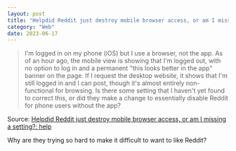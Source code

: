 ```yaml
---
layout: post
title: "Helpdid Reddit just destroy mobile browser access, or am I missing a setting?"
category: "Web"
date: 2023-06-17
---
```


>I'm logged in on my phone (iOS) but I use a browser, not the app. As of an hour ago, the mobile view is showing that I'm logged out, with no option to log in and a permanent "this looks better in the app" banner on the page. If I request the desktop website, it shows that I'm still logged in and I can post, though it's almost entirely non-functional for browsing. Is there some setting that I haven't yet found to correct this, or did they make a change to essentially disable Reddit for phone users without the app?

Source: [Helpdid Reddit just destroy mobile browser access, or am I missing a setting?: help](https://www.reddit.com/r/help/comments/135tly1/helpdid_reddit_just_destroy_mobile_browser_access/)

Why are they trying so hard to make it difficult to want to like Reddit?
